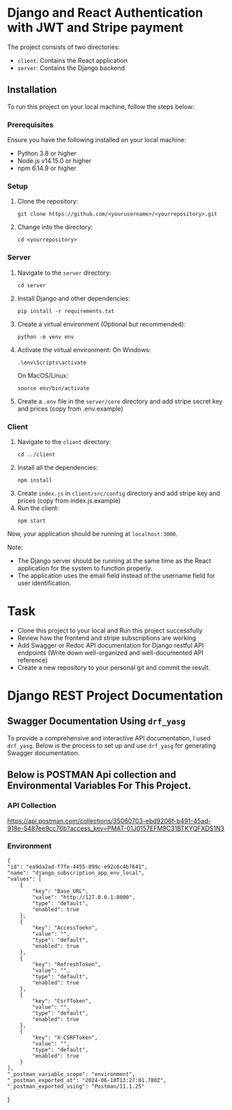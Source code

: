 # Django and React Authentication with JWT and Stripe payment

The project consists of two directories: 

- `client`: Contains the React application
- `server`: Contains the Django backend

## Installation

To run this project on your local machine, follow the steps below:

### Prerequisites

Ensure you have the following installed on your local machine:

- Python 3.8 or higher
- Node.js v14.15.0 or higher
- npm 6.14.9 or higher

### Setup

1. Clone the repository:
    ```
    git clone https://github.com/<yourusername>/<yourrepository>.git
    ```
2. Change into the directory:
    ```
    cd <yourrepository>
    ```

### Server

1. Navigate to the `server` directory:
    ```
    cd server
    ```
2. Install Django and other dependencies:
    ```
    pip install -r requirements.txt
    ```
3. Create a virtual environment (Optional but recommended):
    ```
    python -m venv env
    ```
4. Activate the virtual environment:
    On Windows:
    ```
    .\env\Scripts\activate
    ```
    On MacOS/Linux:
    ```
    source env/bin/activate
    ```
5. Create a `.env` file in the `server/core` directory and add stripe secret key and prices (copy from .env.example)

### Client

1. Navigate to the `client` directory:
    ```
    cd ../client
    ```
2. Install all the dependencies:
    ```
    npm install
    ```
3. Create `index.js` in `client/src/config` directory and add stripe key and prices (copy from index.js.example)
4. Run the client:
    ```
    npm start
    ```

Now, your application should be running at `localhost:3000`.

Note:
- The Django server should be running at the same time as the React application for the system to function properly.
- The application uses the email field instead of the username field for user identification.


# Task
- Clone this project to your local and Run this project successfully
- Review how the frontend and stripe subscriptions are working
- Add Swagger or Redoc API documentation for Django restful API endpoints (Write down well-organized and well-documented API reference)
- Create a new repository to your personal git and commit the result.

# Django REST Project Documentation

## Swagger Documentation Using `drf_yasg`

To provide a comprehensive and interactive API documentation, I used `drf_yasg`. Below is the process to set up and use `drf_yasg` for generating Swagger documentation.

## Below is POSTMAN Api collection and Environmental Variables For This Project.
 
### API Collection
  https://api.postman.com/collections/35060703-ebd9206f-b491-45ad-918e-5487ee9cc76b?access_key=PMAT-01J0157EFM9C31BTKYQFXDS1N3

### Environment


    {
	"id": "ea9da2ad-f7fe-4455-899c-e92c6c4b7641",
	"name": "django_subscription_app_env_local",
	"values": [
		{
			"key": "Base_URL",
			"value": "http://127.0.0.1:8000",
			"type": "default",
			"enabled": true
		},
		{
			"key": "AccessToekn",
			"value": "",
			"type": "default",
			"enabled": true
		},
		{
			"key": "RefreshToken",
			"value": "",
			"type": "default",
			"enabled": true
		},
		{
			"key": "CsrfToken",
			"value": "",
			"type": "default",
			"enabled": true
		},
		{
			"key": "X-CSRFToken",
			"value": "",
			"type": "default",
			"enabled": true
		}
	],
	"_postman_variable_scope": "environment",
	"_postman_exported_at": "2024-06-10T13:27:01.780Z",
	"_postman_exported_using": "Postman/11.1.25"
}

